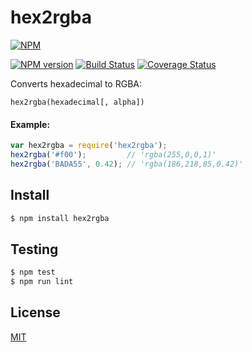 # hex2rgba

[![NPM](https://nodei.co/npm/hex2rgba.png)](https://nodei.co/npm/hex2rgba/)

[![NPM version](https://img.shields.io/npm/v/hex2rgba.svg)](https://www.npmjs.com/package/hex2rgba)
[![Build Status](https://travis-ci.org/remarkablemark/hex2rgba.svg?branch=master)](https://travis-ci.org/remarkablemark/hex2rgba)
[![Coverage Status](https://coveralls.io/repos/github/remarkablemark/hex2rgba/badge.svg?branch=master)](https://coveralls.io/github/remarkablemark/hex2rgba?branch=master)

Converts hexadecimal to RGBA:

```
hex2rgba(hexadecimal[, alpha])
```

#### Example:

```js
var hex2rgba = require('hex2rgba');
hex2rgba('#f00');         // 'rgba(255,0,0,1)'
hex2rgba('BADA55', 0.42); // 'rgba(186,218,85,0.42)'
```

## Install

```sh
$ npm install hex2rgba
```

## Testing

```sh
$ npm test
$ npm run lint
```

## License

[MIT](https://github.com/remarkablemark/hex2rgba/blob/master/LICENSE)
